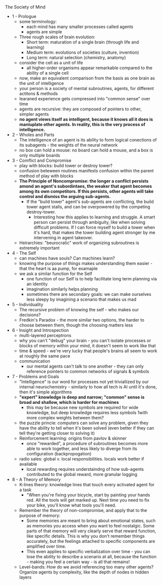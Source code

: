 The Society of Mind

- 1 - Prologue
    - some terminology:
        - each mind has many smaller processes called agents
        - agents are simple
    - Three rough scales of brain evolution:
        - Short term: maturation of a single brain (through life and learning)
        - Medium term: evolutions of societies (culture, invention)
        - Long term: natural selection (chemistry, anatomy)
    - consider the cell as a unit of life
        - all higher-order organisms appear remarkable compared to the ability of a single cell
    - now, make an equivalent comparison from the basis as one brain as the unit of intelligence 
    - your person is a society of mental subroutines, agents, for different actitons & methods
    - learaned experience gets compressed into "common sense" over time
    - agents are recursive: they are composed of pointers to other, simpler agents
    - __no agent views itself as intelligent, because it knows all it does is maniuplate other agents. In reality, this is the very process of intelligence.__
- 2 - Wholes and Parts
    - The intelligence of an agent is its ability to form logical conections of its subagents - the weights of the neural network
    - no box can hold a mouse: no board can hold a mouse, and a box is only multiple boards
- 3 - Comflict and Compromise
    - play with blocks: build tower or destroy tower?
    - confusion beteween routines manifests confusion within the parent method of play with blocks
    - __The Principle of Noncompromise: the longer a conflict persists amond an agent's subordintaes, the weaker that agent becomes among its own competitors. If this persists, other agents will take control and dismiss the arguing sub-agents.__
        - If the "build tower" agent's sub-agents are conflicting, the build tower agent stalls, and can be overpowered by the competing destroy-tower. 
            - Interesting how this applies to learning and struggle. A smart person can persist through ambiguity, like when solving difficult problems. If I can force myself to build a tower when it's hard, that makes the tower building agent stronger by me intervening in agent takeover. 
    - Heirarchies: "beurocratic" work of organizing subroutines is extremely important
- 4 - The Self
    - can machines have souls? Can machines learn?
    - knowing the purpose of things makes understanding them easier - that the heart is aa pump, for examaple
    - we ask a similar function for the Self
        - one function of our Self is to help facilitate long term planning via an identity
        - imagination similarly helps planning
        - sometimes there are secondary goals: we can make ourselves less sleepy by imagining a scenario that makes us mad
- 5 - Individuality
    - The recursive problem of knowing the self - who makes our decisions?
    - Fredkin's Paradox - the more similar two options, the harder to choose between them, though the choosing matters less
- 6 - Insight and Introspection
    - multi-layered perceptrons
    - why you can't "debug" your brain - you can't isolate processes or blocks of memory within your mind, it doesn't seem to work like that
    - time & speed - we're very lucky that people's brains all seem to work at roughly the same pace
    - communication
        - our mental agents can't talk to one another - they can only reference pointers to common networks of signals & symbols
- 7 - Problems and Goals
    - "Intelligence" is our word for processes not yet triviallized by our internal neurochemistry - similarly to how all tech is AI until it's done, then it's simple algorithms
    - __"expert" knowledge is deep and narrow; "common" sense is broad and shallow, which is harder for machines__
        - this may be because new symbols are required for wide knowledge, but deep knowledge requires less symbols 1with more complex weights between them?
    - the puzzle princie: computers can solve any problem, given they have the ability to tell when it's been solved (even better if they can tell they're getting closer to solving it)
    - Reinforcement learning: origins from pavlov & skinner
        - once "rewarded", a procedure of subroutines becomes more able to work together, and less likely to diverge from its configuration (backpropogation)
    - radio sales: global v. local responsibilities. locals work better if available
        - local rewarding requires understaindng of how sub-agents contributed to the global reward, more granular logging 
- 8 - A Theory of Memory
    - K-lines theory: knowledge lines that touch every activated agent for a task
        - "When you're fixing your bicycle, start by painting your hands red. All the tools will get marked up. Next time you need to fix your bike, you'll know what tools you'll need. 
    - Remember the theory of non-compromise, and apply that to the purpose of memory: 
        - Some memories are meant to bring about emotional states, such as memories you access when you want to feel nostalgic. Some parts of that memory will very clearly serve that reward function, like specific details. This is why you don't remember things accurately, but the feelings attached to specific components are amplified over time. 
        - This even applies to specific verbalization over time - you can lose the ability to describe a scenario at all, because the function - making you feel a certain way - is all that remains!
    - Level-bands: How do we avoid referencing too many other agents? Organize agents by complexity, like the depth of nodes in hidden layers
    